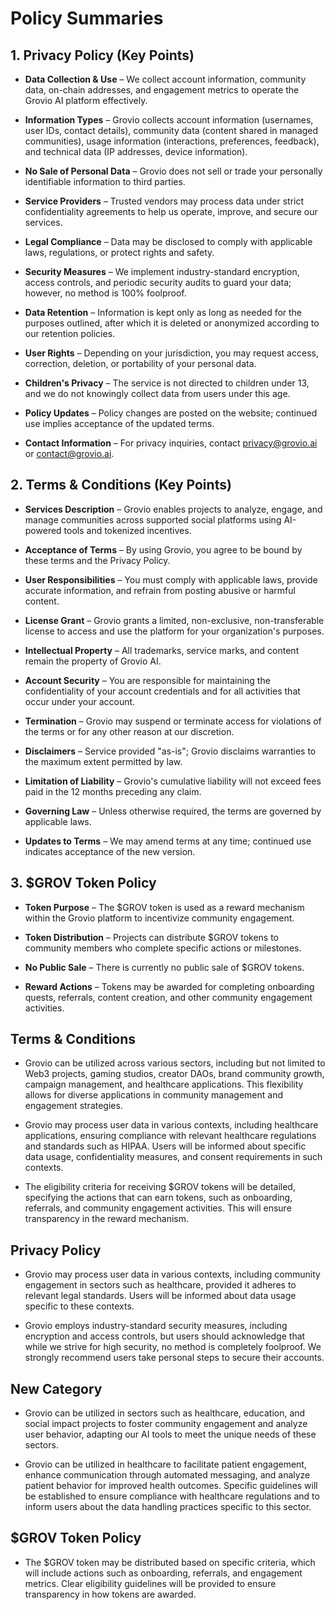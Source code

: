 # Policy Summaries

## 1. Privacy Policy (Key Points)

- **Data Collection & Use** – We collect account information, community data, on-chain addresses, and engagement metrics to operate the Grovio AI platform effectively.

- **Information Types** – Grovio collects account information (usernames, user IDs, contact details), community data (content shared in managed communities), usage information (interactions, preferences, feedback), and technical data (IP addresses, device information).

- **No Sale of Personal Data** – Grovio does not sell or trade your personally identifiable information to third parties.

- **Service Providers** – Trusted vendors may process data under strict confidentiality agreements to help us operate, improve, and secure our services.

- **Legal Compliance** – Data may be disclosed to comply with applicable laws, regulations, or protect rights and safety.

- **Security Measures** – We implement industry-standard encryption, access controls, and periodic security audits to guard your data; however, no method is 100% foolproof.

- **Data Retention** – Information is kept only as long as needed for the purposes outlined, after which it is deleted or anonymized according to our retention policies.

- **User Rights** – Depending on your jurisdiction, you may request access, correction, deletion, or portability of your personal data.

- **Children's Privacy** – The service is not directed to children under 13, and we do not knowingly collect data from users under this age.

- **Policy Updates** – Policy changes are posted on the website; continued use implies acceptance of the updated terms.

- **Contact Information** – For privacy inquiries, contact privacy@grovio.ai or contact@grovio.ai.

## 2. Terms & Conditions (Key Points)

- **Services Description** – Grovio enables projects to analyze, engage, and manage communities across supported social platforms using AI-powered tools and tokenized incentives.

- **Acceptance of Terms** – By using Grovio, you agree to be bound by these terms and the Privacy Policy.

- **User Responsibilities** – You must comply with applicable laws, provide accurate information, and refrain from posting abusive or harmful content.

- **License Grant** – Grovio grants a limited, non-exclusive, non-transferable license to access and use the platform for your organization's purposes.

- **Intellectual Property** – All trademarks, service marks, and content remain the property of Grovio AI.

- **Account Security** – You are responsible for maintaining the confidentiality of your account credentials and for all activities that occur under your account.

- **Termination** – Grovio may suspend or terminate access for violations of the terms or for any other reason at our discretion.

- **Disclaimers** – Service provided "as-is"; Grovio disclaims warranties to the maximum extent permitted by law.

- **Limitation of Liability** – Grovio's cumulative liability will not exceed fees paid in the 12 months preceding any claim.

- **Governing Law** – Unless otherwise required, the terms are governed by applicable laws.

- **Updates to Terms** – We may amend terms at any time; continued use indicates acceptance of the new version.

## 3. $GROV Token Policy

- **Token Purpose** – The $GROV token is used as a reward mechanism within the Grovio platform to incentivize community engagement.

- **Token Distribution** – Projects can distribute $GROV tokens to community members who complete specific actions or milestones.

- **No Public Sale** – There is currently no public sale of $GROV tokens.

- **Reward Actions** – Tokens may be awarded for completing onboarding quests, referrals, content creation, and other community engagement activities.

## Terms & Conditions

- Grovio can be utilized across various sectors, including but not limited to Web3 projects, gaming studios, creator DAOs, brand community growth, campaign management, and healthcare applications. This flexibility allows for diverse applications in community management and engagement strategies.


- Grovio may process user data in various contexts, including healthcare applications, ensuring compliance with relevant healthcare regulations and standards such as HIPAA. Users will be informed about specific data usage, confidentiality measures, and consent requirements in such contexts.

- The eligibility criteria for receiving $GROV tokens will be detailed, specifying the actions that can earn tokens, such as onboarding, referrals, and community engagement activities. This will ensure transparency in the reward mechanism.

## Privacy Policy

- Grovio may process user data in various contexts, including community engagement in sectors such as healthcare, provided it adheres to relevant legal standards. Users will be informed about data usage specific to these contexts.

- Grovio employs industry-standard security measures, including encryption and access controls, but users should acknowledge that while we strive for high security, no method is completely foolproof. We strongly recommend users take personal steps to secure their accounts.


## New Category

- Grovio can be utilized in sectors such as healthcare, education, and social impact projects to foster community engagement and analyze user behavior, adapting our AI tools to meet the unique needs of these sectors.


- Grovio can be utilized in healthcare to facilitate patient engagement, enhance communication through automated messaging, and analyze patient behavior for improved health outcomes. Specific guidelines will be established to ensure compliance with healthcare regulations and to inform users about the data handling practices specific to this sector.

## $GROV Token Policy

- The $GROV token may be distributed based on specific criteria, which will include actions such as onboarding, referrals, and engagement metrics. Clear eligibility guidelines will be provided to ensure transparency in how tokens are awarded.
